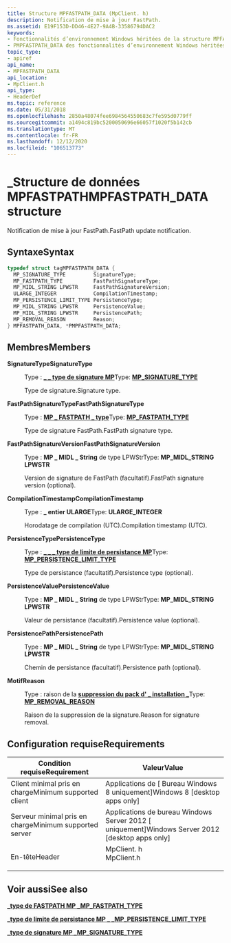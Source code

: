 ```yaml
---
title: Structure MPFASTPATH_DATA (MpClient. h)
description: Notification de mise à jour FastPath.
ms.assetid: E19F153D-DD46-4E27-9A4B-33586794DAC2
keywords:
- Fonctionnalités d’environnement Windows héritées de la structure MPFASTPATH_DATA
- PMPFASTPATH_DATA des fonctionnalités d’environnement Windows héritées du pointeur de structure
topic_type:
- apiref
api_name:
- MPFASTPATH_DATA
api_location:
- MpClient.h
api_type:
- HeaderDef
ms.topic: reference
ms.date: 05/31/2018
ms.openlocfilehash: 2850a48074fee6984564550683c7fe595d0779ff
ms.sourcegitcommit: a1494c819bc5200050696e66057f1020f5b142cb
ms.translationtype: MT
ms.contentlocale: fr-FR
ms.lasthandoff: 12/12/2020
ms.locfileid: "106513773"
---
```

# <a name="mpfastpath_data-structure"></a><span data-ttu-id="7ef18-105">\_Structure de données MPFASTPATH</span><span class="sxs-lookup"><span data-stu-id="7ef18-105">MPFASTPATH\_DATA structure</span></span>

<span data-ttu-id="7ef18-106">Notification de mise à jour FastPath.</span><span class="sxs-lookup"><span data-stu-id="7ef18-106">FastPath update notification.</span></span>

## <a name="syntax"></a><span data-ttu-id="7ef18-107">Syntaxe</span><span class="sxs-lookup"><span data-stu-id="7ef18-107">Syntax</span></span>


```C++
typedef struct tagMPFASTPATH_DATA {
  MP_SIGNATURE_TYPE         SignatureType;
  MP_FASTPATH_TYPE          FastPathSignatureType;
  MP_MIDL_STRING LPWSTR     FastPathSignatureVersion;
  ULARGE_INTEGER            CompilationTimestamp;
  MP_PERSISTENCE_LIMIT_TYPE PersistenceType;
  MP_MIDL_STRING LPWSTR     PersistenceValue;
  MP_MIDL_STRING LPWSTR     PersistencePath;
  MP_REMOVAL_REASON         Reason;
} MPFASTPATH_DATA, *PMPFASTPATH_DATA;
```



## <a name="members"></a><span data-ttu-id="7ef18-108">Membres</span><span class="sxs-lookup"><span data-stu-id="7ef18-108">Members</span></span>

<dl> <dt>

<span data-ttu-id="7ef18-109">**SignatureType**</span><span class="sxs-lookup"><span data-stu-id="7ef18-109">**SignatureType**</span></span>
</dt> <dd>

<span data-ttu-id="7ef18-110">Type : **[ **\_ \_ type de signature MP**](mp-signature-type.md)**</span><span class="sxs-lookup"><span data-stu-id="7ef18-110">Type: **[**MP\_SIGNATURE\_TYPE**](mp-signature-type.md)**</span></span>

</dd> <dd>

<span data-ttu-id="7ef18-111">Type de signature.</span><span class="sxs-lookup"><span data-stu-id="7ef18-111">Signature type.</span></span>

</dd> <dt>

<span data-ttu-id="7ef18-112">**FastPathSignatureType**</span><span class="sxs-lookup"><span data-stu-id="7ef18-112">**FastPathSignatureType**</span></span>
</dt> <dd>

<span data-ttu-id="7ef18-113">Type : **[ **MP \_ FASTPATH \_ type**](mp-fastpath-type.md)**</span><span class="sxs-lookup"><span data-stu-id="7ef18-113">Type: **[**MP\_FASTPATH\_TYPE**](mp-fastpath-type.md)**</span></span>

</dd> <dd>

<span data-ttu-id="7ef18-114">Type de signature FastPath.</span><span class="sxs-lookup"><span data-stu-id="7ef18-114">FastPath signature type.</span></span>

</dd> <dt>

<span data-ttu-id="7ef18-115">**FastPathSignatureVersion**</span><span class="sxs-lookup"><span data-stu-id="7ef18-115">**FastPathSignatureVersion**</span></span>
</dt> <dd>

<span data-ttu-id="7ef18-116">Type : **MP \_ MIDL \_ String** de type LPWStr</span><span class="sxs-lookup"><span data-stu-id="7ef18-116">Type: **MP\_MIDL\_STRING LPWSTR**</span></span>

</dd> <dd>

<span data-ttu-id="7ef18-117">Version de signature de FastPath (facultatif).</span><span class="sxs-lookup"><span data-stu-id="7ef18-117">FastPath signature version (optional).</span></span>

</dd> <dt>

<span data-ttu-id="7ef18-118">**CompilationTimestamp**</span><span class="sxs-lookup"><span data-stu-id="7ef18-118">**CompilationTimestamp**</span></span>
</dt> <dd>

<span data-ttu-id="7ef18-119">Type : **\_ entier ULARGE**</span><span class="sxs-lookup"><span data-stu-id="7ef18-119">Type: **ULARGE\_INTEGER**</span></span>

</dd> <dd>

<span data-ttu-id="7ef18-120">Horodatage de compilation (UTC).</span><span class="sxs-lookup"><span data-stu-id="7ef18-120">Compilation timestamp (UTC).</span></span>

</dd> <dt>

<span data-ttu-id="7ef18-121">**PersistenceType**</span><span class="sxs-lookup"><span data-stu-id="7ef18-121">**PersistenceType**</span></span>
</dt> <dd>

<span data-ttu-id="7ef18-122">Type : **[ **\_ \_ \_ type de limite de persistance MP**](mp-persistence-limit-type.md)**</span><span class="sxs-lookup"><span data-stu-id="7ef18-122">Type: **[**MP\_PERSISTENCE\_LIMIT\_TYPE**](mp-persistence-limit-type.md)**</span></span>

</dd> <dd>

<span data-ttu-id="7ef18-123">Type de persistance (facultatif).</span><span class="sxs-lookup"><span data-stu-id="7ef18-123">Persistence type (optional).</span></span>

</dd> <dt>

<span data-ttu-id="7ef18-124">**PersistenceValue**</span><span class="sxs-lookup"><span data-stu-id="7ef18-124">**PersistenceValue**</span></span>
</dt> <dd>

<span data-ttu-id="7ef18-125">Type : **MP \_ MIDL \_ String** de type LPWStr</span><span class="sxs-lookup"><span data-stu-id="7ef18-125">Type: **MP\_MIDL\_STRING LPWSTR**</span></span>

</dd> <dd>

<span data-ttu-id="7ef18-126">Valeur de persistance (facultatif).</span><span class="sxs-lookup"><span data-stu-id="7ef18-126">Persistence value (optional).</span></span>

</dd> <dt>

<span data-ttu-id="7ef18-127">**PersistencePath**</span><span class="sxs-lookup"><span data-stu-id="7ef18-127">**PersistencePath**</span></span>
</dt> <dd>

<span data-ttu-id="7ef18-128">Type : **MP \_ MIDL \_ String** de type LPWStr</span><span class="sxs-lookup"><span data-stu-id="7ef18-128">Type: **MP\_MIDL\_STRING LPWSTR**</span></span>

</dd> <dd>

<span data-ttu-id="7ef18-129">Chemin de persistance (facultatif).</span><span class="sxs-lookup"><span data-stu-id="7ef18-129">Persistence path (optional).</span></span>

</dd> <dt>

<span data-ttu-id="7ef18-130">**Motif**</span><span class="sxs-lookup"><span data-stu-id="7ef18-130">**Reason**</span></span>
</dt> <dd>

<span data-ttu-id="7ef18-131">Type : raison de la **[ **suppression du pack d' \_ installation \_**](mp-removal-reason.md)**</span><span class="sxs-lookup"><span data-stu-id="7ef18-131">Type: **[**MP\_REMOVAL\_REASON**](mp-removal-reason.md)**</span></span>

</dd> <dd>

<span data-ttu-id="7ef18-132">Raison de la suppression de la signature.</span><span class="sxs-lookup"><span data-stu-id="7ef18-132">Reason for signature removal.</span></span>

</dd> </dl>

## <a name="requirements"></a><span data-ttu-id="7ef18-133">Configuration requise</span><span class="sxs-lookup"><span data-stu-id="7ef18-133">Requirements</span></span>



| <span data-ttu-id="7ef18-134">Condition requise</span><span class="sxs-lookup"><span data-stu-id="7ef18-134">Requirement</span></span> | <span data-ttu-id="7ef18-135">Valeur</span><span class="sxs-lookup"><span data-stu-id="7ef18-135">Value</span></span> |
|-------------------------------------|---------------------------------------------------------------------------------------|
| <span data-ttu-id="7ef18-136">Client minimal pris en charge</span><span class="sxs-lookup"><span data-stu-id="7ef18-136">Minimum supported client</span></span><br/> | <span data-ttu-id="7ef18-137">Applications de \[ Bureau Windows 8 uniquement\]</span><span class="sxs-lookup"><span data-stu-id="7ef18-137">Windows 8 \[desktop apps only\]</span></span><br/>                                            |
| <span data-ttu-id="7ef18-138">Serveur minimal pris en charge</span><span class="sxs-lookup"><span data-stu-id="7ef18-138">Minimum supported server</span></span><br/> | <span data-ttu-id="7ef18-139">Applications de bureau Windows Server 2012 \[ uniquement\]</span><span class="sxs-lookup"><span data-stu-id="7ef18-139">Windows Server 2012 \[desktop apps only\]</span></span><br/>                                  |
| <span data-ttu-id="7ef18-140">En-tête</span><span class="sxs-lookup"><span data-stu-id="7ef18-140">Header</span></span><br/>                   | <dl> <span data-ttu-id="7ef18-141"><dt>MpClient. h</dt></span><span class="sxs-lookup"><span data-stu-id="7ef18-141"><dt>MpClient.h</dt></span></span> </dl> |



## <a name="see-also"></a><span data-ttu-id="7ef18-142">Voir aussi</span><span class="sxs-lookup"><span data-stu-id="7ef18-142">See also</span></span>

<dl> <dt>

[<span data-ttu-id="7ef18-143">**\_type de FASTPATH MP \_**</span><span class="sxs-lookup"><span data-stu-id="7ef18-143">**MP\_FASTPATH\_TYPE**</span></span>](mp-fastpath-type.md)
</dt> <dt>

[<span data-ttu-id="7ef18-144">**\_type de limite de persistance MP \_ \_**</span><span class="sxs-lookup"><span data-stu-id="7ef18-144">**MP\_PERSISTENCE\_LIMIT\_TYPE**</span></span>](mp-persistence-limit-type.md)
</dt> <dt>

[<span data-ttu-id="7ef18-145">**\_type de signature MP \_**</span><span class="sxs-lookup"><span data-stu-id="7ef18-145">**MP\_SIGNATURE\_TYPE**</span></span>](mp-signature-type.md)
</dt> </dl>

 

 





